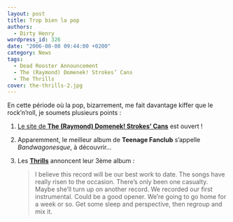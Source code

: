 ```yaml
---
layout: post
title: Trop bien la pop
authors:
  - Dirty Henry
wordpress_id: 326
date: "2006-08-08 09:44:00 +0200"
category: News
tags:
  - Dead Rooster Announcement
  - The (Raymond) Domenek! Strokes’ Cans
  - The Thrills
cover: the-thrills-2.jpg
---
```


En cette période où la pop, bizarrement, me fait davantage kiffer que le
rock’n’roll, je soumets plusieurs points :

1. [Le site de **The (Raymond) Domenek! Strokes’ Cans**][2] est ouvert !

2. Apparemment, le meilleur album de **Teenage Fanclub** s’appelle
   _Bandwagonesque_, à découvrir…

3. Les [**Thrills**][1] annoncent leur 3ème album :

   > I believe this record will be our best work to date. The songs have really
   > risen to the occasion. There’s only been one casualty. Maybe she’ll turn up
   > on another record. We recorded our first instrumental. Could be a good
   > opener. We’re going to go home for a week or so. Get some sleep and
   > perspective, then regroup and mix it.

[1]:
  https://musicbrainz.org/artist/048fad7a-10ba-4f9e-b305-580fb3ce32a4
  "The Thrills"
[2]: http://mickael.flochlay.free.fr/dsks.html
